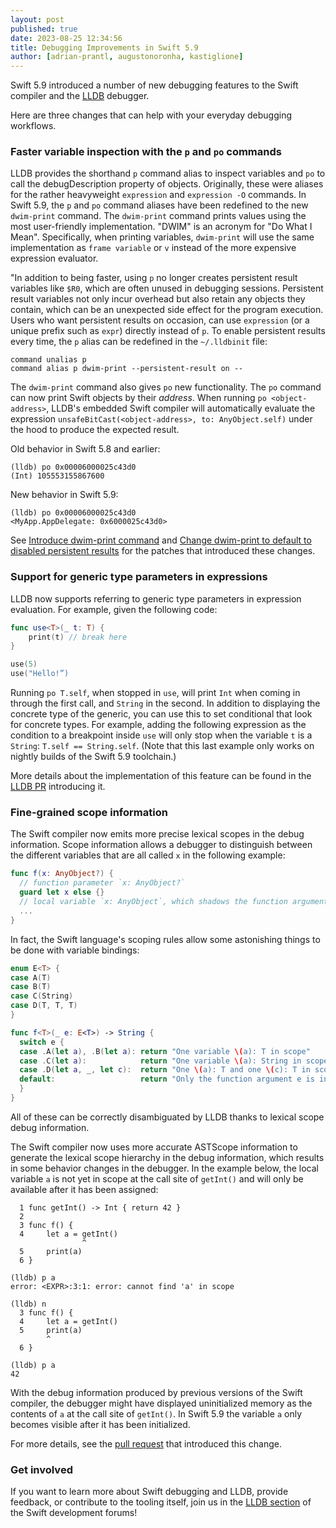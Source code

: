 ```yaml
---
layout: post
published: true
date: 2023-08-25 12:34:56
title: Debugging Improvements in Swift 5.9
author: [adrian-prantl, augustonoronha, kastiglione]
---
```



Swift 5.9 introduced a number of new debugging features to the Swift compiler and the [LLDB](https://lldb.llvm.org/ "LLDB project home page") debugger.

Here are three changes that can help with your everyday debugging workflows.


### Faster variable inspection with the `p` and `po` commands

LLDB provides the shorthand `p` command alias to inspect variables and `po` to call the debugDescription property of objects. Originally, these were aliases for the rather heavyweight `expression` and `expression -O` commands. In Swift 5.9, the `p` and `po` command aliases have been redefined to the new `dwim-print` command. The `dwim-print` command prints values using the most user-friendly implementation. "DWIM" is an acronym for "Do What I Mean". Specifically, when printing variables, `dwim-print` will use the same implementation as `frame variable` or `v` instead of the more expensive expression evaluator.

"In addition to being faster, using `p` no longer creates persistent result variables like `$R0`, which are often unused in debugging sessions. Persistent result variables not only incur overhead but also retain any objects they contain, which can be an unexpected side effect for the program execution. Users who want persistent results on occasion, can use `expression` (or a unique prefix such as `expr`) directly instead of `p`. To enable persistent results every time, the `p` alias can be redefined in the `~/.lldbinit` file:

```
command unalias p
command alias p dwim-print --persistent-result on --
```

The `dwim-print` command also gives `po` new functionality. The `po` command can now print Swift objects by their *address*. When running `po <object-address>`, LLDB's embedded Swift compiler will automatically evaluate the expression `unsafeBitCast(<object-address>, to: AnyObject.self)` under the hood to produce the expected result.

Old behavior in Swift 5.8 and earlier:
```
(lldb) po 0x00006000025c43d0
(Int) 105553155867600
```

New behavior in Swift 5.9:
```
(lldb) po 0x00006000025c43d0
<MyApp.AppDelegate: 0x6000025c43d0>
```

See [Introduce dwim-print command](https://reviews.llvm.org/D138315 "LLVM review") and [Change dwim-print to default to disabled persistent results](https://reviews.llvm.org/D145609 "LLVM review") for the patches that introduced these changes.


### Support for generic type parameters in expressions

LLDB now supports referring to generic type parameters in expression evaluation. For example, given the following code:

```swift
func use<T>(_ t: T) {
    print(t) // break here
}

use(5)
use("Hello!”)
```

Running `po T.self`, when stopped in `use`, will print `Int` when coming in through the first call, and `String` in the second.  In addition to displaying the concrete type of the generic, you can use this to set conditional that look for concrete types. For example, adding the following expression as the condition to a breakpoint inside `use` will only stop when the variable `t` is a `String`: `T.self == String.self`. (Note that this last example only works on nightly builds of the Swift 5.9 toolchain.)

More details about the implementation of this feature can be found in the [LLDB PR](https://github.com/apple/llvm-project/pull/5715) introducing it.


### Fine-grained scope information

The Swift compiler now emits more precise lexical scopes in the debug information. Scope information allows a debugger to distinguish between the different variables that are all called `x` in the following example:

```swift
func f(x: AnyObject?) {
  // function parameter `x: AnyObject?`
  guard let x else {}
  // local variable `x: AnyObject`, which shadows the function argument `x`
  ...
}
```

In fact, the Swift language's scoping rules allow some astonishing things to be done with variable bindings:

```swift
enum E<T> {
case A(T)
case B(T)
case C(String)
case D(T, T, T)
}

func f<T>(_ e: E<T>) -> String {
  switch e {
  case .A(let a), .B(let a): return "One variable \(a): T in scope"
  case .C(let a):            return "One variable \(a): String in scope"
  case .D(let a, _, let c):  return "One \(a): T and one \(c): T in scope"
  default:                   return "Only the function argument e is in scope"
  }
}
```

All of these can be correctly disambiguated by LLDB thanks to lexical scope debug information.

The Swift compiler now uses more accurate ASTScope information to generate the lexical scope hierarchy in the debug information, which results in some behavior changes in the debugger. In the example below, the local variable `a` is not yet in scope at the call site of `getInt()` and will only be available after it has been assigned:

```
  1 func getInt() -> Int { return 42 }
  2
  3 func f() {
  4     let a = getInt()
                ^
  5     print(a)
  6 }

(lldb) p a
error: <EXPR>:3:1: error: cannot find 'a' in scope

(lldb) n
  3 func f() {
  4     let a = getInt()
  5     print(a)
        ^
  6 }

(lldb) p a
42
```

With the debug information produced by previous versions of the Swift compiler, the debugger might have displayed uninitialized memory as the contents of `a` at the call site of `getInt()`. In Swift 5.9 the variable `a` only becomes visible after it has been initialized.

For more details, see the [pull request](https://github.com/apple/swift/pull/64941) that introduced this change.


### Get involved

If you want to learn more about Swift debugging and LLDB, provide feedback, or contribute to the tooling itself, join us in the [LLDB section](https://forums.swift.org/c/development/lldb/13) of the Swift development forums!
